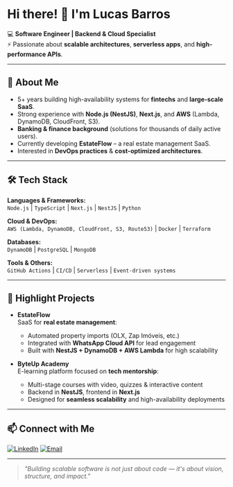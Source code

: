 # Hi there! 👋 I'm Lucas Barros

💻 **Software Engineer | Backend & Cloud Specialist**   
⚡ Passionate about **scalable architectures**, **serverless apps**, and **high-performance APIs**.

---

## 🚀 About Me
- 5+ years building high-availability systems for **fintechs** and **large-scale SaaS**.
- Strong experience with **Node.js (NestJS)**, **Next.js**, and **AWS** (Lambda, DynamoDB, CloudFront, S3).
- **Banking & finance background** (solutions for thousands of daily active users).
- Currently developing **EstateFlow** – a real estate management SaaS.
- Interested in **DevOps practices** & **cost-optimized architectures**.

---

## 🛠️ Tech Stack
**Languages & Frameworks:**  
`Node.js` | `TypeScript` | `Next.js` | `NestJS` | `Python`  

**Cloud & DevOps:**  
`AWS (Lambda, DynamoDB, CloudFront, S3, Route53)` | `Docker` | `Terraform`  

**Databases:**  
`DynamoDB` | `PostgreSQL` | `MongoDB`  

**Tools & Others:**  
`GitHub Actions` | `CI/CD` | `Serverless` | `Event-driven systems`

---

## 📌 Highlight Projects
- **EstateFlow**  
  SaaS for **real estate management**:  
  - Automated property imports (OLX, Zap Imóveis, etc.)  
  - Integrated with **WhatsApp Cloud API** for lead engagement  
  - Built with **NestJS + DynamoDB + AWS Lambda** for high scalability  

- **ByteUp Academy**  
  E-learning platform focused on **tech mentorship**:  
  - Multi-stage courses with video, quizzes & interactive content  
  - Backend in **NestJS**, frontend in **Next.js**  
  - Designed for **seamless scalability** and high-availability deployments

---

## 📫 Connect with Me
[![LinkedIn](https://img.shields.io/badge/LinkedIn-LucasBarros-blue?style=for-the-badge&logo=linkedin)]([https://linkedin.com/in/seu-perfil](https://www.linkedin.com/in/lucas-barros-dos-santos/))  
[![Email](https://img.shields.io/badge/Email-Contact%20Me-green?style=for-the-badge&logo=gmail)](mailto:barros.lucas.dev@gmail.com)  

---

> _"Building scalable software is not just about code — it's about vision, structure, and impact."_  

